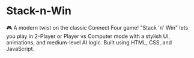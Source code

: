 # Stack-n-Win
🎮 A modern twist on the classic Connect Four game! "Stack 'n' Win" lets you play in 2-Player or Player vs Computer mode with a stylish UI, animations, and medium-level AI logic. Built using HTML, CSS, and JavaScript.
